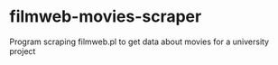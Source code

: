 # filmweb-movies-scraper
Program scraping filmweb.pl to get data about movies for a university project
